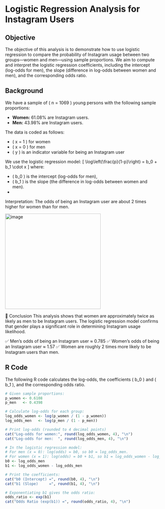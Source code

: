 # Logistic Regression Analysis for Instagram Users

## Objective

The objective of this analysis is to demonstrate how to use logistic regression to compare the probability of Instagram usage between two groups—women and men—using sample proportions. We aim to compute and interpret the logistic regression coefficients, including the intercept (log-odds for men), the slope (difference in log-odds between women and men), and the corresponding odds ratio.

## Background

We have a sample of \( n = 1069 \) young persons with the following sample proportions:
- **Women:** 61.08% are Instagram users.
- **Men:** 43.98% are Instagram users.

The data is coded as follows:
- \( x = 1 \) for women
- \( x = 0 \) for men
- \( y \) is an indicator variable for being an Instagram user

We use the logistic regression model:
\[
\log\left(\frac{p}{1-p}\right) = b_0 + b_1 \cdot x
\]
where:
- \( b_0 \) is the intercept (log-odds for men),
- \( b_1 \) is the slope (the difference in log-odds between women and men).
- 
Interpretation:
The odds of being an Instagram user are about 2 times higher for women than for men.

<img width="311" alt="image" src="https://github.com/user-attachments/assets/459cf9bb-7b60-430d-9009-375c5231cb9f" />

📝 Conclusion
This analysis shows that women are approximately twice as likely as men to be Instagram users. The logistic regression model confirms that gender plays a significant role in determining Instagram usage likelihood.

✅ Men’s odds of being an Instagram user ≈ 0.785
✅ Women’s odds of being an Instagram user ≈ 1.57
✅ Women are roughly 2 times more likely to be Instagram users than men.

## R Code

The following R code calculates the log-odds, the coefficients \( b_0 \) and \( b_1 \), and the corresponding odds ratio.

```r
# Given sample proportions:
p_women <- 0.6108
p_men   <- 0.4398

# Calculate log-odds for each group:
log_odds_women <- log(p_women / (1 - p_women))
log_odds_men   <- log(p_men / (1 - p_men))

# Print log-odds (rounded to 4 decimal points)
cat("Log-odds for women:", round(log_odds_women, 4), "\n")
cat("Log-odds for men:  ", round(log_odds_men, 4), "\n")

# In the logistic regression model:
# For men (x = 0): log(odds) = b0, so b0 = log_odds_men.
# For women (x = 1): log(odds) = b0 + b1, so b1 = log_odds_women - log_odds_men.
b0 <- log_odds_men
b1 <- log_odds_women - log_odds_men

# Print the coefficients:
cat("b0 (Intercept) =", round(b0, 4), "\n")
cat("b1 (Slope)     =", round(b1, 4), "\n")

# Exponentiating b1 gives the odds ratio:
odds_ratio <- exp(b1)
cat("Odds Ratio (exp(b1)) =", round(odds_ratio, 4), "\n")
